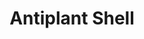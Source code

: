 ---
title: "Antiplant Shell"

spell:
  schools:
    - name:        "Abjuration"
      subschools:  []
      descriptors: []
  classes:
    - name:  "Druid"
      abbr:  "Drd"
      level: 4
  components:         [V, S, DF]
  castingTime:        "1 standard action"
  range:              "10 ft."
  area:               "10-ft.-radius emanation, centered on you"
  duration:           "10 min./level"
  dismissable:        true
  savingThrow:        "None"
  spellResistance:    "Yes"
  description:        |
    The antiplant shell spell creates an invisible, mobile barrier that keeps all creatures within the shell protected from attacks by plant creatures or animated plants. As with many abjuration spells, forcing the barrier against creatures that the spell keeps at bay strains and collapses the field.
---